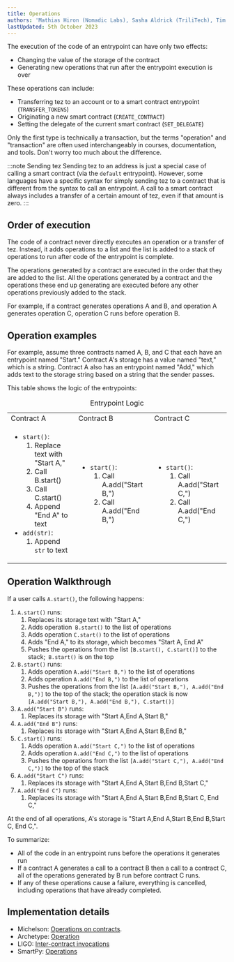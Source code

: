 ```yaml
---
title: Operations
authors: 'Mathias Hiron (Nomadic Labs), Sasha Aldrick (TriliTech), Tim McMackin (TriliTech)'
lastUpdated: 5th October 2023
---
```


The execution of the code of an entrypoint can have only two effects:

- Changing the value of the storage of the contract
- Generating new operations that run after the entrypoint execution is over

These operations can include:

- Transferring tez to an account or to a smart contract entrypoint (`TRANSFER_TOKENS`)
- Originating a new smart contract (`CREATE_CONTRACT`)
- Setting the delegate of the current smart contract (`SET_DELEGATE`)

Only the first type is technically a transaction, but the terms "operation" and "transaction" are often used interchangeably in courses, documentation, and tools.
Don't worry too much about the difference.

:::note Sending tez
Sending tez to an address is just a special case of calling a smart contract (via the `default` entrypoint).
However, some languages have a specific syntax for simply sending tez to a contract that is different from the syntax to call an entrypoint.
A call to a smart contract always includes a transfer of a certain amount of tez, even if that amount is zero.
:::

## Order of execution

The code of a contract never directly executes an operation or a transfer of tez.
Instead, it adds operations to a list and the list is added to a stack of operations to run after code of the entrypoint is complete.

The operations generated by a contract are executed in the order that they are added to the list.
All the operations generated by a contract and the operations these end up generating are executed before any other operations previously added to the stack.

For example, if a contract generates operations A and B, and operation A generates operation C, operation C runs before operation B.

## Operation examples

For example, assume three contracts named A, B, and C that each have an entrypoint named "Start."
Contract A's storage has a value named "text," which is a string.
Contract A also has an entrypoint named "Add," which adds text to the storage string based on a string that the sender passes.

This table shows the logic of the entrypoints:

<table>
  <caption>Entrypoint Logic</caption>
  <tbody>
    <tr>
      <td>Contract A</td>
      <td>Contract B</td>
      <td>Contract C</td>
    </tr>
    <tr>
      <td>
        <ul>
          <li><code>start()</code>:<ol>
              <li>Replace text with "Start A,"</li>
              <li>Call B.start()</li>
              <li>Call C.start()</li>
              <li>Append "End A" to text</li>
            </ol>
          </li>
          <li><code>add(str)</code>:<ol>
              <li>Append <code>str</code> to text</li>
            </ol>
          </li>
        </ul>
      </td>
      <td>
        <ul>
          <li><code>start()</code>:<ol>
              <li>Call A.add("Start B,")</li>
              <li>Call A.add("End B,")</li>
            </ol>
          </li>
        </ul>
      </td>
      <td>
        <ul>
          <li><code>start()</code>:<ol>
              <li>Call A.add("Start C,")</li>
              <li>Call A.add("End C,")</li>
            </ol>
          </li>
        </ul>
      </td>
    </tr>
  </tbody>
</table>

## Operation Walkthrough

If a user calls `A.start()`, the following happens:

1. `A.start()` runs:
   1. Replaces its storage text with "Start A,"
   1. Adds operation` B.start()` to the list of operations
   1. Adds operation `C.start()` to the list of operations
   1. Adds "End A," to its storage, which becomes "Start A, End A"
   1. Pushes the operations from the list `[B.start(), C.start()]` to the stack;` B.start()` is on the top
1. `B.start()` runs:
   1. Adds operation `A.add("Start B,")` to the list of operations
   1. Adds operation `A.add("End B,")` to the list of operations
   1. Pushes the operations from the list `[A.add("Start B,"), A.add("End B,")]` to the top of the stack; the operation stack is now `[A.add("Start B,"), A.add("End B,"), C.start()]`
1. `A.add("Start B")` runs:
   1. Replaces its storage with "Start A,End A,Start B,"
1. `A.add("End B")` runs:
   1. Replaces its storage with "Start A,End A,Start B,End B,"
1. `C.start()` runs:
   1. Adds operation `A.add("Start C,")` to the list of operations
   1. Adds operation `A.add("End C,")` to the list of operations
   1. Pushes the operations from the list `[A.add("Start C,"), A.add("End C,")]` to the top of the stack
1. `A.add("Start C")` runs:
   1. Replaces its storage with "Start A,End A,Start B,End B,Start C,"
1. `A.add("End C")` runs:
   1. Replaces its storage with "Start A,End A,Start B,End B,Start C, End C,"

At the end of all operations, A's storage is "Start A,End A,Start B,End B,Start C, End C,".

To summarize:

- All of the code in an entrypoint runs before the operations it generates run
- If a contract A generates a call to a contract B then a call to a contract C, all of the operations generated by B run before contract C runs.
- If any of these operations cause a failure, everything is cancelled, including operations that have already completed.

## Implementation details

- Michelson: [Operations on contracts](https://tezos.gitlab.io/active/michelson.html#operations-on-contracts).
- Archetype: [Operation](https://archetype-lang.org/docs/reference/instructions/operation)
- LIGO: [Inter-contract invocations](https://ligolang.org/docs/advanced/entrypoints-contracts#inter-contract-invocations)
- SmartPy: [Operations](https://smartpy.io/manual/syntax/operations)
